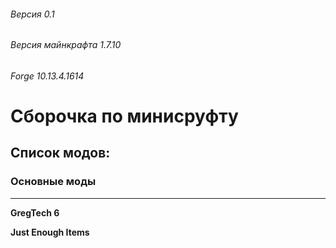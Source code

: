 ###### Версия 0.1
###### Версия майнкрафта 1.7.10
###### Forge 10.13.4.1614

# Сборочка по минисруфту #


## Список модов: ##

### Основные моды
<hr>

**GregTech 6**

**Just Enough Items**
